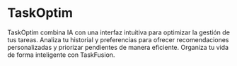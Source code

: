 # TaskOptim
TaskOptim combina IA con una interfaz intuitiva para optimizar la gestión de tus tareas. Analiza tu historial y preferencias para ofrecer recomendaciones personalizadas y priorizar pendientes de manera eficiente. Organiza tu vida de forma inteligente con TaskFusion.
